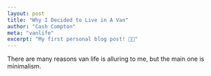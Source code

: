```yaml
---
layout: post
title: "Why I Decided to Live in A Van"
author: "Cash Compton"
meta: "vanlife"
excerpt: "My first personal blog post! 🎉😃"
---
```


There are many reasons van life is alluring to me, but the main one is minimalism.
